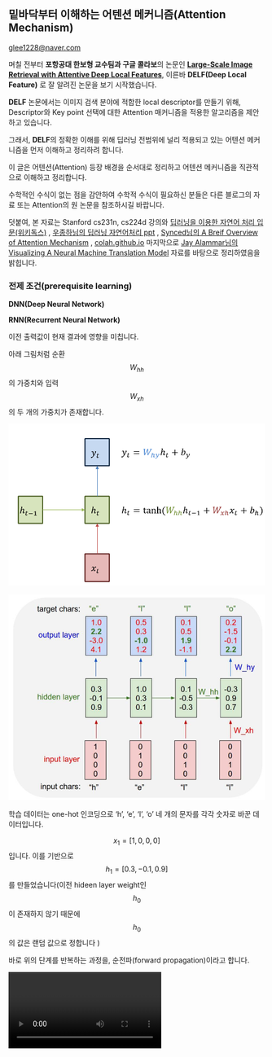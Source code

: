 ## 밑바닥부터 이해하는 어텐션 메커니즘(Attention Mechanism)

glee1228@naver.com



며칠 전부터 **포항공대 한보형 교수팀과 구글 콜라보**의 논문인 **[Large-Scale Image Retrieval with Attentive Deep Local Features](https://arxiv.org/pdf/1612.06321.pdf)**, 이른바 **DELF(Deep Local Feature)** 로 잘 알려진 논문을 보기 시작했습니다.

**DELF** 논문에서는 이미지 검색 분야에 적합한 local descriptor를 만들기 위해, Descriptor와 Key point 선택에 대한 Attention 매커니즘을 적용한 알고리즘을 제안하고 있습니다.

그래서, **DELF**의 정확한 이해를 위해 딥러닝 전범위에 널리 적용되고 있는 어텐션 메커니즘을 먼저 이해하고 정리하려 합니다.



이 글은 어텐션(Attention) 등장 배경을 순서대로 정리하고 어텐션 메커니즘을 직관적으로 이해하고 정리합니다.

수학적인 수식이 없는 점을 감안하여 수학적 수식이 필요하신 분들은 다른 블로그의 자료 또는 Attention의 원 논문을 참조하시길 바랍니다.



덧붙여, 본 자료는 Stanford cs231n, cs224d 강의와 [딥러닝을 이용한 자연어 처리 입문(위키독스)](https://wikidocs.net/22893) , [우종하님의 딥러닝 자연어처리 ppt](https://www.slideshare.net/deepseaswjh/rnn-bert) , [Synced님의 A Breif Overview of Attention Mechanism](https://medium.com/syncedreview/a-brief-overview-of-attention-mechanism-13c578ba9129) , [colah.github.io](https://colah.github.io/posts/2015-08-Understanding-LSTMs/) 마지막으로 [Jay Alammar님의 Visualizing A Neural Machine Translation Model](https://jalammar.github.io/visualizing-neural-machine-translation-mechanics-of-seq2seq-models-with-attention/) 자료를 바탕으로 정리하였음을 밝힙니다.



### 전제 조건(prerequisite learning)

**DNN(Deep Neural Network)**

**RNN(Recurrent Neural Network)** 

이전 출력값이 현재 결과에 영향을 미칩니다.

아래 그림처럼 순환 $$W_{hh}$$ 의 가중치와 입력 $$W_{xh}$$ 의 두 개의 가중치가 존재합니다.

![RNN_2](../../Image/RNN_2.png)



![RNN1](../../Image/RNN_1.png)

학습 데이터는 one-hot 인코딩으로 ‘h’, ‘e’, ‘l’, ‘o’ 네 개의 문자를 각각 숫자로 바꾼 데이터입니다.

$$x_1 = [1,0,0,0]$$ 입니다. 이를 기반으로 $$h_1 = [0.3,-0.1,0.9]$$ 를 만들었습니다(이전 hideen layer weight인 $$h_0$$ 이 존재하지 않기 때문에 $$h_0 $$ 의 값은 랜덤 값으로 정합니다 ) 

바로 위의 단계를 반복하는 과정을, 순전파(forward propagation)이라고 합니다.

<video src="https://jalammar.github.io/images/RNN_1.mp4"/>

정답을 알려줘야 모델이 parameter를 적절하게 갱신해나가기 떄문에, h의 정답은 e, e의 정답은 l, l의 정답은 l, l의 정답은 o로 줍니다.



Time step 별 시퀀스를 출력한 output layer와 정답과의 손실함수를 사용하여 각 time step 별 Loss를 구합니다. 그리고 손실 함수의 gradient는 역방향으로 전파됩니다.이를 **BPTT(BackPropagation Through Time)** 이라고 부릅니다.



![RNN_3](../../Image/RNN_3.png)

RNN의 알고리즘과 예시에 대한 자세한 내용은 [CS231n.stanford lecture 10:RNN](http://cs231n.stanford.edu/slides/2017/cs231n_2017_lecture10.pdf) 를 참조하시면 됩니다.



**LSTM(Long Short Term Memory)**

처음 입력의 정보가 뒤로 갈수록 사라지는 현상은 RNN의 큰 문제점입니다.

그래서 입력 중 핵심적인 정보를 잊어버리지 않고 다음 Time Step에 전달하는 방식을 고안하였습니다.

![LSTM1](../../Image/RNN_4.png)

그림에서 RNN 모델은 입력($$x $$), 순환($$h$$)이 각각 1개씩의 가중치를 갖고 연산하는 단일 레이어를 갖고 있습니다. 





![LSTM_1](../../Image/LSTM_1.png)

그러나 LSTM 모델은 입력과 순환이 각각 4개의 가중치를 갖고 연산하는 4개의 레이어를 갖고 있습니다.

![LSTM_2](../../Image/LSTM_2.png)

LSTM의 가장 중요한 아이디어는 Cell state인데, 그림에서 다이어그램 안에 가장 윗부분에 수평으로 이어진 직선부분이다.

![LSTM_3](../../Image/LSTM_3.png)

cell state는 컨베이어 벨트와 같이, 작은 linear interaction만을 적용시키면서 전체의 단계를 반복합니다. 정보를 최대한 보존한채로 흐르게 하는것을 쉽게 할수 있습니다.

LSTM은 cell state에 뭔가를 더하거나 없앨 수 있는 능력이 있는데, 이것은 gate라는 구조에 의해 제어됩니다.

정보가 전달되는 방법을 gate로 제어하는데, sigmoid layer와 pointwise 곱셈으로 이루어져있습니다.

![gate](../../Image/LSTM_4.png)

Sigmoid Layer는 0과 1사이의 숫자를 내보내는데, 이 값은 직관적으로 0을 내보낼 경우 "아무것도 넘기지 않는다"라는 뜻이고, 값이 1일 경우는 "모든 것을 넘겨라"라는 뜻입니다.

총 3개의 gate가 있고, 이 gate들은 cell state를 제어하는 역할을 합니다(다시 강조!)

LSTM에 대한 자세한 내용은 https://colah.github.io/posts/2015-08-Understanding-LSTMs/ 를 참조하면 됩니다.

한글로 번역한 블로그는 https://dgkim5360.tistory.com/entry/understanding-long-short-term-memory-lstm-kr 이므로 방문해보기를 권장합니다. 



**Seq2Seq**

RNN은 출력이 바로 이전 입력까지만 고려해서 정확도가 떨어집니다.

전체 입력 문장을 고려하지 않고 다음 문장을 생성해내기 때문입니다. 그래서 Seq2Seq가 등장하게 되었습니다.

**Seq2Seq의 개념과 모델**

RNN은 시퀀스에서 작동하고 후속 단계의 입력으로 자신의 출력을 사용하는 네트워크입니다.

Seq2Seq Network 또는 Encoder Decoder Network라고 불리는 모델은 두 개의 RNN(1D CNN도 가능)으로 구성된 모델입니다.

Encoder는 입력 시퀀스를 읽고 단일 벡터를 출력하고 이 단일벡터는 Context Vector라고 불립니다.

Decoder는 Context Vector를 읽어 출력 시퀀스를 생성합니다.

![seq2seq](../../Image/seq2seq.png)

**Seq2Seq의 추론 방식(위 이미지에 대한 설명)**

1. 입력 시퀀스를 상태 벡터들로 바꿉니다.
2. 크기가 1인 목표 시퀀스로 시작합니다.(시퀀스의 시작 문자에만 해당)
3. 상태 벡터들과 크기가 1인 목표 시퀀스를 decoder에 넣어 다음 문자에 대한 예측치를 생성합니다.
4. 이런 예측치들을 사용해 다음 문자의 표본을 뽑습니다.(간단하게 argmax를 사용)
5. 목표 시퀀스에 샘플링된 문자를 붙입니다.
6. 시퀀스 종료 문자를 생성하거나 끝 문자에 도달할 때까지 앞의 과정을 반복합니다.

<video src="https://jalammar.github.io/images/seq2seq_3.mp4" />

<video src="https://jalammar.github.io/images/seq2seq_4.mp4"/>

<video src="https://jalammar.github.io/images/seq2seq_5.mp4"/>

> 영상 출처 : https://jalammar.github.io/visualizing-neural-machine-translation-mechanics-of-seq2seq-models-with-attention/

**Seq2Seq의 장점**

모든 입력에 해당하는 출력이 있는 단일 RNN의 시퀀스 예측과 달리 Seq2Seq모델은 시퀀스 길이와 순서를 자유롭게 하여 두 언어간의 번역(**서로 다른 도메인으로 변환**)과 같은 task에 이상적입니다.

전체 input을 살펴본 후, 임의의 Context Vector(고정된 사이즈의 벡터)를 출력합니다. -> 전체적인 맥락을 파악한다는 의미입니다.



**Seq2Seq의 한계**

시퀀스의 입력과 출력 길이에 어떠한 제약도 없다는 것은 사실이지만, Seq2Seq 모델은 LSTM의 한계와 마찬가지로 입력 문장이 매우 길면 효율적으로 학습하지 못합니다.



### 어텐션(Attention) 메커니즘의 등장 배경

다시 정리하면, Seq2seq 모델은 인코더에서 입력 시퀀스를 컨텍스트 벡터라는 하나의 고정된 크기의 벡터 표현으로 압축한다. 하지만 이런 RNN에 기반한 Seq2Seq 모델에는 크게 두 가지 문제가 있습니다.

1. 하나의 고정된 크기의 벡터에 모든 정보를 압축하려고 하니까 정보 손실이 발생합니다.
2. RNN(LSTM)의 고질적인 문제인 Vanishing Gradient 문제가 존재합니다.

결론적으로, 입력 문장이 긴 상황에서는 번역 품질이 떨어지는 현상이 나타났고, 이런 현상을 보정하기 위해 중요한 단어에 집중하여 Decoder에 바로 전달하는 Attention 기법이 등장했습니다.

기존 방식보다 훨씬 더 많은 데이터를 Decoder에 전달합니다.



### 어텐션(Attention)은 어떻게 작용하는지

아래 영상은 Seq2Seq2+Attention 모델의 데이터 흐름과 Encoder가 Decoder에 어떤 데이터를 전달하는지를 보여줍니다.

<video src="https://jalammar.github.io/images/seq2seq_7.mp4"/>

>  출처 : https://jalammar.github.io/visualizing-neural-machine-translation-mechanics-of-seq2seq-models-with-attention/



그림으로 도식화 하면 다음과 같습니다.

![Attention_1](../../Image/Attention_1.png)

![Attention_3](../../Image/Attention_3.png)

위 그림을 바탕으로 어떻게 Attention이 작용하는지 설명해보겠습니다.

우선, Attention Decoder에서 나오는 첫 단어(위의 Je)를 만들기 위해 두가지를 준비해야합니다.

하나는 Attention Vector, 나머지 하나는 Step 5번째의 Decoder(빨간색)에서 나오는 hidden state입니다.

우선 Attention Decoder에 전달할 Context Vector를 만들어봅니다.

1. Encoder의 hidden state($$h_1,h_2,h_3,h_4$$)들을 step별로 구합니다.
2. 각각 step의 hidden state($$h_1,h_2,h_3,h_4 $$)에 이전 step 디코더의 hidden state인 $$s_{i-1}$$ 를 각각 dot-product하거나 다른 socre 함수들을 사용해서 점수를 부여합니다.이 점수가 바로 Attention Score입니다.
3. 점수를 softmax합니다.(점수 합이 1)
4. Softmax된 점수에 해당하는 각각의 hidden state들을 곱해줍니다.
5. 점수에 곱해진 Vector들을 Sum up 해줍니다. => Context Vector

Step 5번째의 첫 Decoder의 hidden state를 준비해줍니다.



여기까지 다 되었다면, 위 Je라는 Attention Decoder의 첫 hidden state를 내보낼 준비가 되었습니다.

아래 영상은 위의 과정을 영상으로 보여줍니다. Attention Decoder가 첫 hidden state 을 생성하기 이전에 Attention이 어떻게 작용하는지 Step 별로 보여줍니다.

<video src="https://jalammar.github.io/images/attention_process.mp4"/>



>  출처 : https://jalammar.github.io/visualizing-neural-machine-translation-mechanics-of-seq2seq-models-with-attention/

### 

어텐션의 기본 아이디어는 **디코더(Decoder)에서 출력 단어를 예측하는 매 시점(time-step)마다, 인코더에서의 전체 입력 문장을 다시 한 번 참고한다는 점** 입니다. 단, 전체 입력 문장을 전부 다 동일한 비율로 참고하는 것이 아니라, 해당 시점에서 예측해야할 단어와 연관이 있는 입력 단어 부분을 좀 더 집중해서 보게됩니다. 이 내용을 알고 Decoder의 단계로 넘어갑니다.



